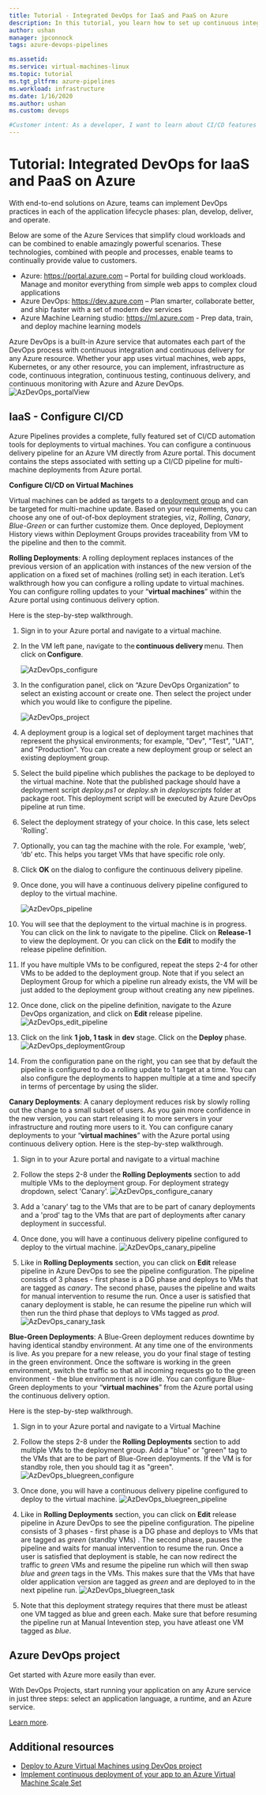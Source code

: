 ```yaml
---
title: Tutorial - Integrated DevOps for IaaS and PaaS on Azure 
description: In this tutorial, you learn how to set up continuous integration (CI) and continuous deployment (CD) of an app to Azure VMs using Azure Pipelines.
author: ushan
manager: jpconnock
tags: azure-devops-pipelines

ms.assetid: 
ms.service: virtual-machines-linux
ms.topic: tutorial
ms.tgt_pltfrm: azure-pipelines
ms.workload: infrastructure
ms.date: 1/16/2020
ms.author: ushan
ms.custom: devops

#Customer intent: As a developer, I want to learn about CI/CD features in Azure so that I can use devops services like Azure Pipelines to build and deploy my applications automatically.
---
```


# Tutorial: Integrated DevOps for IaaS and PaaS on Azure

With end-to-end solutions on Azure, teams can implement DevOps practices in each of the application lifecycle phases: plan, develop, deliver, and operate. 

Below are some of the Azure Services that simplify cloud workloads and can be combined to enable amazingly powerful scenarios.
These technologies, combined with people and processes, enable teams to continually provide value to customers. 

- Azure: https://portal.azure.com – Portal for building cloud workloads. Manage and monitor everything from simple web apps to complex cloud applications 
- Azure DevOps: https://dev.azure.com – Plan smarter, collaborate better, and ship faster with a set of modern dev services 
- Azure Machine Learning studio: https://ml.azure.com - Prep data, train, and deploy machine learning models 
 

Azure DevOps is a built-in Azure service that automates each part of the DevOps process with continuous integration and continuous delivery for any Azure resource.
Whether your app uses virtual machines, web apps, Kubernetes, or any other resource, you can implement, infrastructure as code, continuous integration, continuous testing, continuous delivery, and continuous monitoring with Azure and Azure DevOps.  
![AzDevOps_portalView](media/tutorial-devops-azure-pipelines-classic/azdevops-view.png) 
 
 
## IaaS - Configure CI/CD 
Azure Pipelines provides a complete, fully featured set of CI/CD automation tools for deployments to virtual machines. You can configure a continuous delivery pipeline for an Azure VM directly from Azure portal. This document contains the steps associated with setting up a CI/CD pipeline for multi-machine deployments from Azure portal. 


**Configure CI/CD on Virtual Machines**

Virtual machines can be added as targets to a [deployment group](https://docs.microsoft.com/azure/devops/pipelines/release/deployment-groups) and can be targeted for multi-machine update. Based on your requirements, you can choose any one of out-of-box deployment strategies, viz, _Rolling_, _Canary_, _Blue-Green_ or can further customize them. Once deployed, Deployment History views within Deployment Groups provides traceability from VM to the pipeline and then to the commit. 
 
**Rolling Deployments**: A rolling deployment replaces instances of the previous version of an application with instances of the new version of the application on a fixed set of machines (rolling set) in each iteration. Let’s walkthrough how you can configure a rolling update to virtual machines.  
You can configure rolling updates to your “**virtual machines**” within the Azure portal using continuous delivery option. 

Here is the step-by-step walkthrough. 
1. Sign in to your Azure portal and navigate to a virtual machine. 
2. In the VM left pane, navigate to the **continuous delivery** menu. Then click on **Configure**. 


   ![AzDevOps_configure](media\tutorial-devops-azure-pipelines-classic\azuredevops-configure.png) 
3. In the configuration panel, click on “Azure DevOps Organization” to select an existing account or create one. Then select the project under which you would like to configure the pipeline.  


   ![AzDevOps_project](media\tutorial-devops-azure-pipelines-classic\azuredevops-rolling.PNG) 
4. A deployment group is a logical set of deployment target machines that represent the physical environments; for example, "Dev", "Test", "UAT", and "Production". You can create a new deployment group or select an existing deployment group. 
5. Select the build pipeline which publishes the package to be deployed to the virtual machine. Note that the published package should have a deployment script _deploy.ps1_ or _deploy.sh_ in _deployscripts_ folder at package root. This deployment script will be executed by Azure DevOps pipeline at run time.
6. Select the deployment strategy of your choice. In this case, lets select 'Rolling'.
7. Optionally, you can tag the machine with the role. For example, ‘web’, ‘db’ etc. This helps you   target VMs that have specific role only.
8. Click **OK** on the dialog to configure the continuous delivery pipeline. 
9. Once done, you will have a continuous delivery pipeline configured to deploy to the virtual machine.  


   ![AzDevOps_pipeline](media\tutorial-devops-azure-pipelines-classic\azuredevops-deployment-history.png)
10. You will see that the deployment to the virtual machine is in progress. You can click on the link to navigate to the pipeline. Click on **Release-1** to view the deployment. Or you can click on the **Edit** to modify the release pipeline definition. 
11. If you have multiple VMs to be configured, repeat the steps 2-4 for other VMs to be added to the deployment group. Note that if you select an Deployment Group for which a pipeline run already exists, the VM will be just added to the deployment group without creating any new pipelines. 
12. Once done, click on the pipeline definition, navigate to the Azure DevOps organization, and click on **Edit** release pipeline. 
   ![AzDevOps_edit_pipeline](media\tutorial-devops-azure-pipelines-classic\azuredevops-rolling-pipeline.PNG)
13. Click on the link **1 job, 1 task** in **dev** stage. Click on the **Deploy** phase.
   ![AzDevOps_deploymentGroup](media\tutorial-devops-azure-pipelines-classic\azuredevops-rolling-pipeline-tasks.PNG)
14. From the configuration pane on the right, you can see that by default the pipeline is configured to do a rolling update to 1 target at a time. You can also configure the deployments to happen multiple at a time and specify in terms of percentage by using the slider.  
  
  
**Canary Deployments**: A canary deployment reduces risk by slowly rolling out the change to a small subset of users. As you gain more confidence in the new version, you can start releasing it to more servers in your infrastructure and routing more users to it. 
You can configure canary deployments to your “**virtual machines**” with the Azure portal using continuous delivery option. 
Here is the step-by-step walkthrough. 
1. Sign in to your Azure portal and navigate to a virtual machine 
2. Follow the steps 2-8 under the **Rolling Deployments** section to add multiple VMs to the deployment group. For deployment strategy dropdown, select 'Canary'.
![AzDevOps_configure_canary](media\tutorial-devops-azure-pipelines-classic\azuredevops-configure-canary.PNG)

3. Add a 'canary' tag to the VMs that are to be part of canary deployments and a 'prod' tag to the VMs that are part of deployments after canary deployment in successful.
4. Once done, you will have a continuous delivery pipeline configured to deploy to the virtual machine.
![AzDevOps_canary_pipeline](media\tutorial-devops-azure-pipelines-classic\azuredevops-canary-pipeline.PNG)


5. Like in **Rolling Deployments** section, you can click on  **Edit** release pipeline in Azure DevOps to see the pipeline configuration. The pipeline consists of 3 phases - first phase is a DG phase and deploys to VMs that are tagged as _canary_. The second phase, pauses the pipeline and waits for manual intervention to resume the run. Once a user is satisfied that canary deployment is stable, he can resume the pipeline run which will then run the third phase that deploys to VMs tagged as _prod_.
![AzDevOps_canary_task](media\tutorial-devops-azure-pipelines-classic\azuredevops-canary-task.PNG)

**Blue-Green Deployments**: A Blue-Green deployment reduces downtime by having identical standby environment. At any time one of the environments is live. As you prepare for a new release, you do your final stage of testing in the green environment. Once the software is working in the green environment, switch the traffic so that all incoming requests go to the green environment - the blue environment is now idle.
You can configure Blue-Green deployments to your “**virtual machines**” from the Azure portal using the continuous delivery option. 

Here is the step-by-step walkthrough.

1. Sign in to your Azure portal and navigate to a Virtual Machine 
2. Follow the steps 2-8 under the **Rolling Deployments** section to add multiple VMs to the deployment group. Add a "blue" or "green" tag to the VMs that are to be part of Blue-Green deployments. If the VM is for standby role, then you should tag it as "green".
![AzDevOps_bluegreen_configure](media\tutorial-devops-azure-pipelines-classic\azuredevops-bg-configure.PNG)

4. Once done, you will have a continuous delivery pipeline configured to deploy to the virtual machine.
![AzDevOps_bluegreen_pipeline](media\tutorial-devops-azure-pipelines-classic\azuredevops-bg-pipeline.PNG)

5. Like in **Rolling Deployments** section, you can click on  **Edit** release pipeline in Azure DevOps to see the pipeline configuration. The pipeline consists of 3 phases - first phase is a DG phase and deploys to VMs that are tagged as _green_ (standby VMs) . The second phase, pauses the pipeline and waits for manual intervention to resume the run. Once a user is satisfied that deployment is stable, he can now redirect the traffic to _green_ VMs and resume the pipeline run which will then swap _blue_ and _green_ tags in the VMs. This makes sure that the VMs that have older application version are tagged as _green_ and are deployed to in the next pipeline run.
![AzDevOps_bluegreen_task](media\tutorial-devops-azure-pipelines-classic\azuredevops-bg-tasks.PNG)

6. Note that this deployment strategy requires that there must be atleast one VM  tagged as blue and green each. Make sure that before resuming the pipeline run at Manual Intevention step, you have atleast one VM tagged as _blue_.





 
## Azure DevOps project 
Get started with Azure more easily than ever.
 
With DevOps Projects, start running your application on any Azure service in just three steps: select an application language, a runtime, and an Azure service.
 
[Learn more](https://azure.microsoft.com/features/devops-projects/ ).
 
## Additional resources 
- [Deploy to Azure Virtual Machines using DevOps project](https://docs.microsoft.com/azure/devops-project/azure-devops-project-vms)
- [Implement continuous deployment of your app to an Azure Virtual Machine Scale Set](https://docs.microsoft.com/azure/devops/pipelines/apps/cd/azure/deploy-azure-scaleset)
